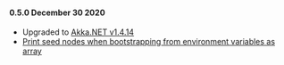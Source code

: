 #### 0.5.0 December 30 2020 ####
* Upgraded to [Akka.NET v1.4.14](https://github.com/akkadotnet/akka.net/releases/tag/1.4.14)
* [Print seed nodes when bootstrapping from environment variables as array](https://github.com/petabridge/akkadotnet-bootstrap/issues/104)